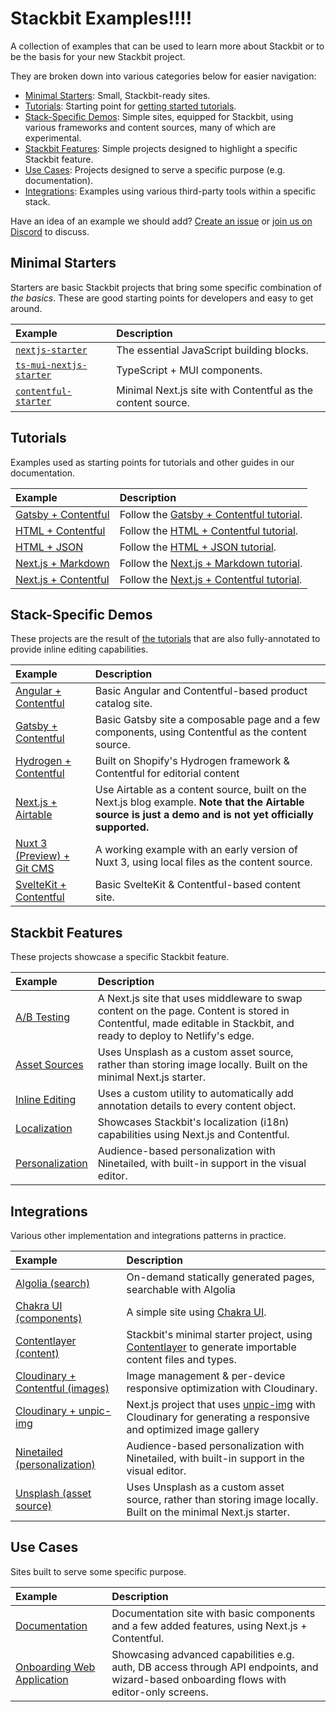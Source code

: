# Stackbit Examples!!!!

A collection of examples that can be used to learn more about Stackbit or to be the basis for your new Stackbit project.

They are broken down into various categories below for easier navigation:

- [Minimal Starters](#minimal-starters): Small, Stackbit-ready sites.
- [Tutorials](#tutorials): Starting point for [getting started tutorials](https://docs.stackbit.com/getting-started).
- [Stack-Specific Demos](#stack-specific-demos): Simple sites, equipped for Stackbit, using various frameworks and content sources, many of which are experimental.
- [Stackbit Features](#stackbit-features): Simple projects designed to highlight a specific Stackbit feature.
- [Use Cases](#use-cases): Projects designed to serve a specific purpose (e.g. documentation).
- [Integrations](#integrations): Examples using various third-party tools within a specific stack.

Have an idea of an example we should add? [Create an issue](https://github.com/stackbit-themes/stackbit-examples/issues/new) or [join us on Discord](https://discord.gg/HUNhjVkznH) to discuss.

## Minimal Starters

Starters are basic Stackbit projects that bring some specific combination of _the basics_. These are good starting points for developers and easy to get around.

| Example                                                                             | Description                                                 |
| :---------------------------------------------------------------------------------- | :---------------------------------------------------------- |
| [`nextjs-starter`](https://github.com/stackbit-themes/nextjs-starter)               | The essential JavaScript building blocks.                   |
| [`ts-mui-nextjs-starter`](https://github.com/stackbit-themes/ts-mui-nextjs-starter) | TypeScript + MUI components.                                |
| [`contentful-starter`](https://github.com/stackbit-themes/contentful-starter)       | Minimal Next.js site with Contentful as the content source. |

## Tutorials

Examples used as starting points for tutorials and other guides in our documentation.

| Example                                                                                                           | Description                                                                                              |
| :---------------------------------------------------------------------------------------------------------------- | :------------------------------------------------------------------------------------------------------- |
| [Gatsby + Contentful](https://github.com/stackbit-themes/stackbit-examples/tree/main/tutorial-gatsby-contentful)  | Follow the [Gatsby + Contentful tutorial](https://docs.stackbit.com/getting-started/gatsby-contentful).  |
| [HTML + Contentful](https://github.com/stackbit-themes/stackbit-examples/tree/main/tutorial-html-contentful)      | Follow the [HTML + Contentful tutorial](https://docs.stackbit.com/getting-started/html-contentful).      |
| [HTML + JSON](https://github.com/stackbit-themes/stackbit-examples/tree/main/tutorial-html-contentful)            | Follow the [HTML + JSON tutorial](https://docs.stackbit.com/getting-started/html-json).                  |
| [Next.js + Markdown](https://github.com/stackbit-themes/stackbit-examples/tree/main/tutorial-nextjs-files)        | Follow the [Next.js + Markdown tutorial](https://docs.stackbit.com/getting-started/nextjs-markdown).     |
| [Next.js + Contentful](https://github.com/stackbit-themes/stackbit-examples/tree/main/tutorial-nextjs-contentful) | Follow the [Next.js + Contentful tutorial](https://docs.stackbit.com/getting-started/nextjs-contentful). |

## Stack-Specific Demos

These projects are the result of [the tutorials](#tutorials) that are also fully-annotated to provide inline editing capabilities.

| Example                                                                                                                | Description                                                                                                                                                |
| :--------------------------------------------------------------------------------------------------------------------- | :--------------------------------------------------------------------------------------------------------------------------------------------------------- |
| [Angular + Contentful](https://github.com/stackbit-themes/stackbit-examples/tree/main/angular-contentful)              | Basic Angular and Contentful-based product catalog site.                                                                                                   |
| [Gatsby + Contentful](https://github.com/stackbit-themes/stackbit-examples/tree/main/gatsby-contentful)                | Basic Gatsby site a composable page and a few components, using Contentful as the content source.                                                          |
| [Hydrogen + Contentful](https://github.com/stackbit-themes/stackbit-examples/tree/main/hydrogen-contentful-demo-store) | Built on Shopify's Hydrogen framework & Contentful for editorial content                                                                                   |
| [Next.js + Airtable](https://github.com/stackbit-themes/stackbit-examples/tree/main/airtable-content-source)           | Use Airtable as a content source, built on the Next.js blog example. **Note that the Airtable source is just a demo and is not yet officially supported.** |
| [Nuxt 3 (Preview) + Git CMS](https://github.com/stackbit-themes/stackbit-examples/tree/main/nuxt3-preview)             | A working example with an early version of Nuxt 3, using local files as the content source.                                                                |
| [SvelteKit + Contentful](https://github.com/stackbit-themes/stackbit-examples/tree/main/sveltekit-contentful)          | Basic SvelteKit & Contentful-based content site.                                                                                                           |

## Stackbit Features

These projects showcase a specific Stackbit feature.

| Example                                                                                                      | Description                                                                                                                                                         |
| :----------------------------------------------------------------------------------------------------------- | :------------------------------------------------------------------------------------------------------------------------------------------------------------------ |
| [A/B Testing](https://github.com/stackbit-themes/stackbit-examples/tree/main/ab-testing)                     | A Next.js site that uses middleware to swap content on the page. Content is stored in Contentful, made editable in Stackbit, and ready to deploy to Netlify's edge. |
| [Asset Sources](https://github.com/stackbit-themes/stackbit-examples/tree/main/unsplash-asset-source)        | Uses Unsplash as a custom asset source, rather than storing image locally. Built on the minimal Next.js starter.                                                    |
| [Inline Editing](https://github.com/stackbit-themes/stackbit-examples/tree/main/auto-annotated-portfolio)    | Uses a custom utility to automatically add annotation details to every content object.                                                                              |
| [Localization](https://github.com/stackbit-themes/stackbit-examples/tree/main/i18n-nextjs-contentful)        | Showcases Stackbit's localization (i18n) capabilities using Next.js and Contentful.                                                                                 |
| [Personalization](https://github.com/stackbit-themes/stackbit-examples/tree/main/ninetailed-personalization) | Audience-based personalization with Ninetailed, with built-in support in the visual editor.                                                                         |

## Integrations

Various other implementation and integrations patterns in practice.

| Example                                                                                                                   | Description                                                                                                                                          |
| :------------------------------------------------------------------------------------------------------------------------ | :--------------------------------------------------------------------------------------------------------------------------------------------------- |
| [Algolia (search)](https://github.com/stackbit-themes/stackbit-examples/tree/main/algolia-search)                         | On-demand statically generated pages, searchable with Algolia                                                                                        |
| [Chakra UI (components)](https://github.com/stackbit-themes/stackbit-examples/tree/main/chakra-ui)                        | A simple site using [Chakra UI](https://chakra-ui.com/).                                                                                             |
| [Contentlayer (content)](https://github.com/stackbit-themes/stackbit-examples/tree/main/contentlayer)                     | Stackbit's minimal starter project, using [Contentlayer](https://www.contentlayer.dev/) to generate importable content files and types.              |
| [Cloudinary + Contentful (images)](https://github.com/stackbit-themes/stackbit-examples/tree/main/cloudinary-contentful)  | Image management & per-device responsive optimization with Cloudinary.                                                                               |
| [Cloudinary + unpic-img](https://github.com/stackbit-themes/stackbit-examples/tree/main/cloudinary-unpic)                 | Next.js project that uses [unpic-img](https://github.com/ascorbic/unpic-img) with Cloudinary for generating a responsive and optimized image gallery |
| [Ninetailed (personalization)](https://github.com/stackbit-themes/stackbit-examples/tree/main/ninetailed-personalization) | Audience-based personalization with Ninetailed, with built-in support in the visual editor.                                                          |
| [Unsplash (asset source)](https://github.com/stackbit-themes/stackbit-examples/tree/main/unsplash-asset-source)           | Uses Unsplash as a custom asset source, rather than storing image locally. Built on the minimal Next.js starter.                                     |

## Use Cases

Sites built to serve some specific purpose.

| Example                                                                                                        | Description                                                                                                                              |
| :------------------------------------------------------------------------------------------------------------- | :--------------------------------------------------------------------------------------------------------------------------------------- |
| [Documentation](https://github.com/stackbit-themes/stackbit-examples/tree/main/documentation)                  | Documentation site with basic components and a few added features, using Next.js + Contentful.                                           |
| [Onboarding Web Application](https://github.com/stackbit-themes/stackbit-examples/tree/main/onboarding-webapp) | Showcasing advanced capabilities e.g. auth, DB access through API endpoints, and wizard-based onboarding flows with editor-only screens. |
